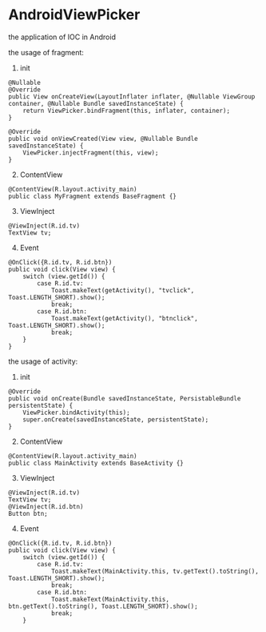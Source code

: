 # AndroidViewPicker
the application of IOC in Android


the usage of fragment:
  1. init
  
    @Nullable
    @Override
    public View onCreateView(LayoutInflater inflater, @Nullable ViewGroup container, @Nullable Bundle savedInstanceState) {
        return ViewPicker.bindFragment(this, inflater, container);
    }

    @Override
    public void onViewCreated(View view, @Nullable Bundle savedInstanceState) {
        ViewPicker.injectFragment(this, view);
    }
    
  2. ContentView
  
    @ContentView(R.layout.activity_main)
    public class MyFragment extends BaseFragment {}
    
  3. ViewInject
  
    @ViewInject(R.id.tv)
    TextView tv;
    
  4. Event
  
    @OnClick({R.id.tv, R.id.btn})
    public void click(View view) {
        switch (view.getId()) {
            case R.id.tv:
                Toast.makeText(getActivity(), "tvclick", Toast.LENGTH_SHORT).show();
                break;
            case R.id.btn:
                Toast.makeText(getActivity(), "btnclick", Toast.LENGTH_SHORT).show();
                break;
        }
    }
    
the usage of activity:

  1. init
  
    @Override
    public void onCreate(Bundle savedInstanceState, PersistableBundle persistentState) {
        ViewPicker.bindActivity(this);
        super.onCreate(savedInstanceState, persistentState);
    }
    
  2. ContentView
  
    @ContentView(R.layout.activity_main)
    public class MainActivity extends BaseActivity {}
    
  3. ViewInject
  
    @ViewInject(R.id.tv)
    TextView tv;
    @ViewInject(R.id.btn)
    Button btn;
    
  4. Event
  
    @OnClick({R.id.tv, R.id.btn})
    public void click(View view) {
        switch (view.getId()) {
            case R.id.tv:
                Toast.makeText(MainActivity.this, tv.getText().toString(), Toast.LENGTH_SHORT).show();
                break;
            case R.id.btn:
                Toast.makeText(MainActivity.this, btn.getText().toString(), Toast.LENGTH_SHORT).show();
                break;
        }

